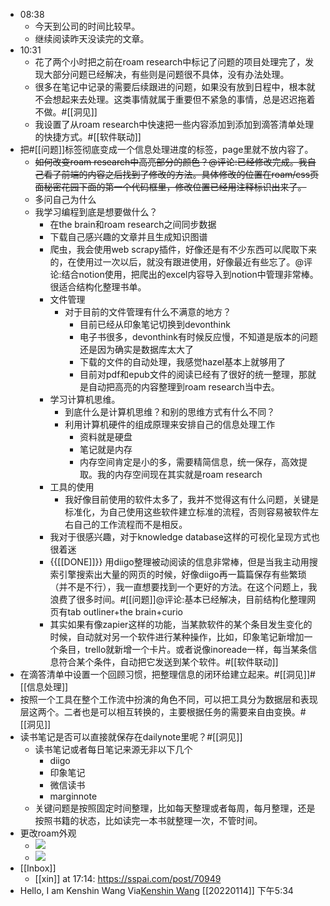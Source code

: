 - 08:38
    - 今天到公司的时间比较早。
    - 继续阅读昨天没读完的文章。
- 10:31
    - 花了两个小时把之前在roam research中标记了问题的项目处理完了，发现大部分问题已经解决，有些则是问题很不具体，没有办法处理。
    - 很多在笔记中记录的需要后续跟进的问题，如果没有放到日程中，根本就不会想起来去处理。这类事情就属于重要但不紧急的事情，总是迟迟拖着不做。#[[洞见]]
    - 我设置了从roam research中快速把一些内容添加到添加到滴答清单处理的快捷方式。#[[软件联动]]
- 把#[[问题]]标签彻底变成一个信息处理进度的标签，page里就不放内容了。
    - ~~如何改变roam research中高亮部分的颜色？@评论:已经修改完成。我自己看了前端的内容之后找到了修改的方法。具体修改的位置在roam/css页面秘密花园下面的第一个代码框里，修改位置已经用注释标识出来了。~~
    - 多问自己为什么
    - 我学习编程到底是想要做什么？
        - 在the brain和roam research之间同步数据
        - 下载自己感兴趣的文章并且生成知识图谱
        - 爬虫，我会使用web scrapy插件，好像还是有不少东西可以爬取下来的，在使用过一次以后，就没有跟进使用，好像最近有些忘了。@评论:结合notion使用，把爬出的excel内容导入到notion中管理非常棒。很适合结构化整理书单。
        - 文件管理
            - 对于目前的文件管理有什么不满意的地方？
                - 目前已经从印象笔记切换到devonthink
                - 电子书很多，devonthink有时候反应慢，不知道是版本的问题还是因为确实是数据库太大了
                - 下载的文件的自动处理，我感觉hazel基本上就够用了
                - 目前对pdf和epub文件的阅读已经有了很好的统一整理，那就是自动把高亮的内容整理到roam research当中去。
        - 学习计算机思维。
            - 到底什么是计算机思维？和别的思维方式有什么不同？
            - 利用计算机硬件的组成原理来安排自己的信息处理工作
                - 资料就是硬盘
                - 笔记就是内存
                - 内存空间肯定是小的多，需要精简信息，统一保存，高效提取。我的内存空间现在其实就是roam research
        - 工具的使用
            - 我好像目前使用的软件太多了，我并不觉得这有什么问题，关键是标准化，为自己使用这些软件建立标准的流程，否则容易被软件左右自己的工作流程而不是相反。
        - 我对于很感兴趣，对于knowledge database这样的可视化呈现方式也很着迷
        - {{[[DONE]]}} 用diigo整理被动阅读的信息非常棒，但是当我主动用搜索引擎搜索出大量的网页的时候，好像diigo再一篇篇保存有些繁琐（并不是不行），我一直想要找到一个更好的方法。在这个问题上，我浪费了很多时间。#[[问题]]@评论:基本已经解决，目前结构化整理网页有tab outliner+the brain+curio
        - 其实如果有像zapier这样的功能，当某款软件的某个条目发生变化的时候，自动就对另一个软件进行某种操作，比如，印象笔记新增加一个条目，trello就新增一个卡片。或者说像inoreade一样，每当某条信息符合某个条件，自动把它发送到某个软件。#[[软件联动]]
- 在滴答清单中设置一个回顾习惯，把整理信息的闭环给建立起来。#[[洞见]]#[[信息处理]]
- 按照一个工具在整个工作流中扮演的角色不同，可以把工具分为数据层和表现层这两个。二者也是可以相互转换的，主要根据任务的需要来自由变换。#[[洞见]]
- 读书笔记是否可以直接就保存在dailynote里呢？#[[洞见]]
    - 读书笔记或者每日笔记来源无非以下几个
        - diigo
        - 印象笔记
        - 微信读书
        - marginnote
    - 关键问题是按照固定时间整理，比如每天整理或者每周，每月整理，还是按照书籍的状态，比如读完一本书就整理一次，不管时间。
- 更改roam外观
    - ![](https://firebasestorage.googleapis.com/v0/b/firescript-577a2.appspot.com/o/imgs%2Fapp%2Fxinyiheng%2F-dg9mthmfv.png?alt=media&token=ba5abb5f-6f13-4e14-9b7c-945601e7c35d)
    - ![](https://firebasestorage.googleapis.com/v0/b/firescript-577a2.appspot.com/o/imgs%2Fapp%2Fxinyiheng%2FcVi6lYH2aG.png?alt=media&token=9ac2e471-cd30-42c6-8975-bdc6b08e8c9f)
- [[Inbox]]
    - [[xin]] at 17:14: https://sspai.com/post/70949
- Hello, I am Kenshin Wang
Via[Kenshin Wang](https://kenshin.wang/) [[20220114]] 下午5:34
